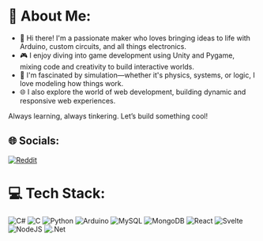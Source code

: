 # 💫 About Me:
- 👋 Hi there! I'm a passionate maker who loves bringing ideas to life with Arduino, custom circuits, and all things electronics.
- 🎮 I enjoy diving into game development using Unity and Pygame, mixing code and creativity to build interactive worlds.
- 🧪 I'm fascinated by simulation—whether it's physics, systems, or logic, I love modeling how things work.
- 🌐 I also explore the world of web development, building dynamic and responsive web experiences.

Always learning, always tinkering. Let’s build something cool!

## 🌐 Socials:
[![Reddit](https://img.shields.io/badge/Reddit-%23FF4500.svg?logo=Reddit&logoColor=white)](https://reddit.com/user/swordoffireandice) 

# 💻 Tech Stack:
![C#](https://img.shields.io/badge/c%23-%23239120.svg?style=for-the-badge&logo=c-sharp&logoColor=white) ![C](https://img.shields.io/badge/c-%2300599C.svg?style=for-the-badge&logo=c&logoColor=white) ![Python](https://img.shields.io/badge/python-3670A0?style=for-the-badge&logo=python&logoColor=ffdd54) ![Arduino](https://img.shields.io/badge/-Arduino-00979D?style=for-the-badge&logo=Arduino&logoColor=white) ![MySQL](https://img.shields.io/badge/mysql-%2300f.svg?style=for-the-badge&logo=mysql&logoColor=white) ![MongoDB](https://img.shields.io/badge/MongoDB-%234ea94b.svg?style=for-the-badge&logo=mongodb&logoColor=white) ![React](https://img.shields.io/badge/react-%2320232a.svg?style=for-the-badge&logo=react&logoColor=%2361DAFB)  ![Svelte](https://img.shields.io/badge/svelte-%23f1413d.svg?style=for-the-badge&logo=svelte&logoColor=white) ![NodeJS](https://img.shields.io/badge/node.js-6DA55F?style=for-the-badge&logo=node.js&logoColor=white)  ![.Net](https://img.shields.io/badge/.NET-5C2D91?style=for-the-badge&logo=.net&logoColor=white)
